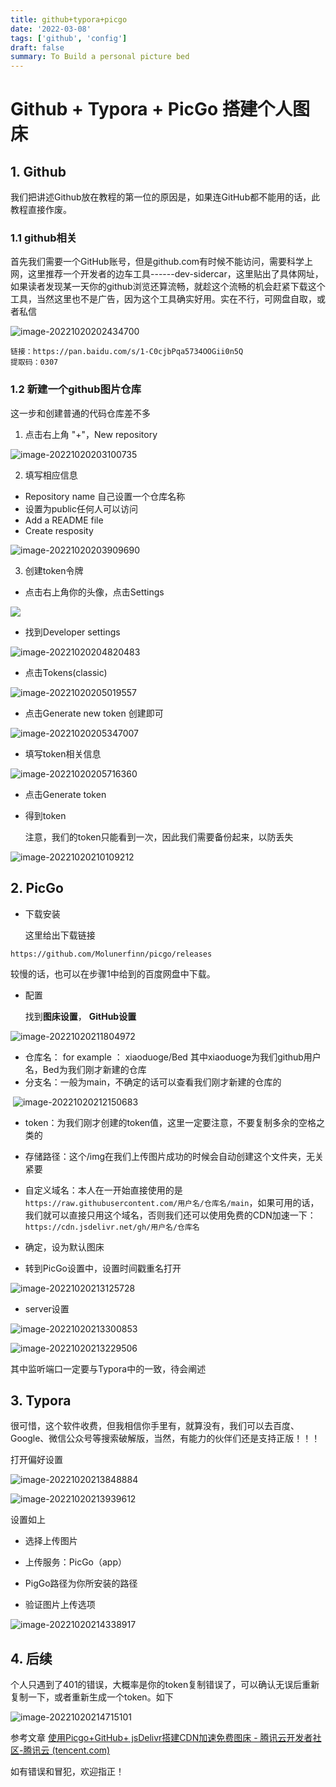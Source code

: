 ```yaml
---
title: github+typora+picgo
date: '2022-03-08'
tags: ['github', 'config']
draft: false
summary: To Build a personal picture bed
---
```




# Github + Typora + PicGo 搭建个人图床



## 1. Github

我们把讲述Github放在教程的第一位的原因是，如果连GitHub都不能用的话，此教程直接作废。

### 1.1 github相关

首先我们需要一个GitHub账号，但是github.com有时候不能访问，需要科学上网，这里推荐一个开发者的边车工具------dev-sidercar，这里贴出了具体网址，如果读者发现某一天你的github浏览还算流畅，就趁这个流畅的机会赶紧下载这个工具，当然这里也不是广告，因为这个工具确实好用。实在不行，可网盘自取，或者私信

![image-20221020202434700](https://raw.githubusercontent.com/XIAOZHUXUEJAVA/GraphBed/main/img/202210202024741.png)

```
链接：https://pan.baidu.com/s/1-C0cjbPqa5734OOGii0n5Q 
提取码：0307 
```

### 1.2 新建一个github图片仓库



这一步和创建普通的代码仓库差不多

1. 点击右上角 "+"，New repository

![image-20221020203100735](https://raw.githubusercontent.com/XIAOZHUXUEJAVA/GraphBed/main/img/202210202031772.png)



2. 填写相应信息

* Repository name 自己设置一个仓库名称
* 设置为public任何人可以访问
* Add a README file
* Create resposity

![image-20221020203909690](https://raw.githubusercontent.com/XIAOZHUXUEJAVA/GraphBed/main/img/202210202039765.png)





3. 创建token令牌



* 点击右上角你的头像，点击Settings

![](https://raw.githubusercontent.com/XIAOZHUXUEJAVA/GraphBed/main/img/202210202043780.png)



* 找到Developer settings

![image-20221020204820483](https://raw.githubusercontent.com/XIAOZHUXUEJAVA/GraphBed/main/img/202210202048522.png)

* 点击Tokens(classic)

![image-20221020205019557](https://raw.githubusercontent.com/XIAOZHUXUEJAVA/GraphBed/main/img/202210202050592.png)





* 点击Generate new token 创建即可

![image-20221020205347007](https://raw.githubusercontent.com/XIAOZHUXUEJAVA/GraphBed/main/img/202210202053044.png)







* 填写token相关信息

![image-20221020205716360](https://raw.githubusercontent.com/XIAOZHUXUEJAVA/GraphBed/main/img/202210202057432.png)





* 点击Generate token

* 得到token

   注意，我们的token只能看到一次，因此我们需要备份起来，以防丢失

![image-20221020210109212](https://raw.githubusercontent.com/XIAOZHUXUEJAVA/GraphBed/main/img/202210202101251.png)





## 2. PicGo



* 下载安装

  这里给出下载链接

```
https://github.com/Molunerfinn/picgo/releases
```

较慢的话，也可以在步骤1中给到的百度网盘中下载。

* 配置

  找到**图床设置**， **GitHub设置**



 ![image-20221020211804972](https://raw.githubusercontent.com/XIAOZHUXUEJAVA/GraphBed/main/img/202210202118027.png)





* 仓库名： for example ： xiaoduoge/Bed   其中xiaoduoge为我们github用户名，Bed为我们刚才新建的仓库
* 分支名：一般为main，不确定的话可以查看我们刚才新建的仓库的

​    ![image-20221020212150683](https://raw.githubusercontent.com/XIAOZHUXUEJAVA/GraphBed/main/img/202210202121727.png)

* token：为我们刚才创建的token值，这里一定要注意，不要复制多余的空格之类的
* 存储路径：这个/img在我们上传图片成功的时候会自动创建这个文件夹，无关紧要
* 自定义域名：本人在一开始直接使用的是`https://raw.githubusercontent.com/用户名/仓库名/main`，如果可用的话，我们就可以直接只用这个域名，否则我们还可以使用免费的CDN加速一下：`https://cdn.jsdelivr.net/gh/用户名/仓库名`
* 确定，设为默认图床



* 转到PicGo设置中，设置时间戳重名打开



![image-20221020213125728](https://raw.githubusercontent.com/XIAOZHUXUEJAVA/GraphBed/main/img/202210202131783.png)





* server设置



![image-20221020213300853](https://raw.githubusercontent.com/XIAOZHUXUEJAVA/GraphBed/main/img/202210202133906.png)

![image-20221020213229506](https://raw.githubusercontent.com/XIAOZHUXUEJAVA/GraphBed/main/img/202210202132545.png)

其中监听端口一定要与Typora中的一致，待会阐述

## 3. Typora



很可惜，这个软件收费，但我相信你手里有，就算没有，我们可以去百度、Google、微信公众号等搜索破解版，当然，有能力的伙伴们还是支持正版！！！



打开偏好设置

![image-20221020213848884](https://raw.githubusercontent.com/XIAOZHUXUEJAVA/GraphBed/main/img/202210202138928.png)

![image-20221020213939612](https://raw.githubusercontent.com/XIAOZHUXUEJAVA/GraphBed/main/img/202210202139681.png)



设置如上

* 选择上传图片

* 上传服务：PicGo（app）
* PigGo路径为你所安装的路径

* 验证图片上传选项

![image-20221020214338917](https://raw.githubusercontent.com/XIAOZHUXUEJAVA/GraphBed/main/img/202210202143966.png)





## 4. 后续



个人只遇到了401的错误，大概率是你的token复制错误了，可以确认无误后重新复制一下，或者重新生成一个token。如下

![image-20221020214715101](https://raw.githubusercontent.com/XIAOZHUXUEJAVA/GraphBed/main/img/202210202147152.png)





参考文章  [使用Picgo+GitHub+ jsDelivr搭建CDN加速免费图床 - 腾讯云开发者社区-腾讯云 (tencent.com)](https://cloud.tencent.com/developer/article/1651601)

如有错误和冒犯，欢迎指正！